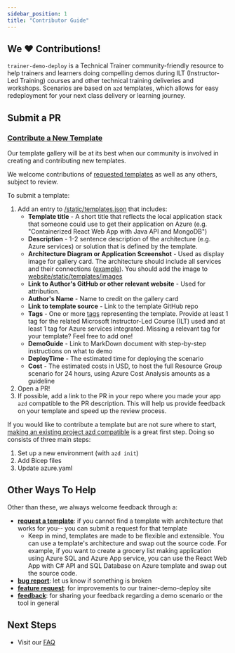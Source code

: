 ```yaml
---
sidebar_position: 1
title: "Contributor Guide"
---
```


## We ♥️ Contributions!
`trainer-demo-deploy` is a Technical Trainer community-friendly resource to help trainers and learners doing compelling demos during ILT (Instructor-Led Training) courses and other technical training deliveries and workshops. Scenarios are based on `azd` templates, which allows for easy redeployment for your next class delivery or learning journey. 

## Submit a PR

### [Contribute a New Template](https://github.com/MicrosoftLearning/trainer-demo-deploy/compare)
Our template gallery will be at its best when our community is involved in creating and contributing new templates. 

We welcome contributions of [requested templates](https://github.com/MicrosoftLearning/trainer-demo-deploy/issues?q=is%3Aopen+is%3Aissue+label%3Arequested-contribution) as well as any others, subject to review. 

To submit a template:
1. Add an entry to [/static/templates.json](https://github.com/MicrosoftLearning/trainer-demo-deploy/blob/main/static/templates.json) that includes:
    - **Template title** - A short title that reflects the local application stack that someone could use to get their application on Azure (e.g. "Containerized React Web App with Java API and MongoDB")
    - **Description** - 1-2 sentence description of the architecture (e.g. Azure services) or solution that is defined by the template.
    - **Architecture Diagram or Application Screenshot** - Used as display image for gallery card. The architecture should include all services and their connections ([example](https://github.com/MicrosoftLearning-Samples/todo-csharp-sql/blob/main/assets/resources.png)). You should add the image to [website/static/templates/images](https://github.com/MicrosoftLearning/trainer-demo-deploy/tree/main/website/static/templates/images)
    - **Link to Author's GitHub or other relevant website** - Used for attribution.
    - **Author's Name** - Name to credit on the gallery card
    - **Link to template source** - Link to the template GitHub repo
    - **Tags** - One or more [tags](https://github.com/MicrosoftLearning/trainer-demo-deploy/blob/main/src/data/tags.tsx) representing the template. Provide at least 1 tag for the related Microsoft Instructor-Led Course (ILT) used and at least 1 tag for Azure services integrated. Missing a relevant tag for your template? Feel free to add one!
    - **DemoGuide** - Link to MarkDown document with step-by-step instructions on what to demo
    - **DeployTime** - The estimated time for deploying the scenario
    - **Cost** - The estimated costs in USD, to host the full Resource Group scenario for 24 hours, using Azure Cost Analysis amounts as a guideline 
2. Open a PR!
3. If possible, add a link to the PR in your repo where you made your app `azd` compatible to the PR description. This will help us provide feedback on your template and speed up the review process. 

If you would like to contribute a template but are not sure where to start, [making an existing project azd compatible](https://learn.microsoft.com/en-us/azure/developer/azure-developer-cli/make-azd-compatible) is a great first step. Doing so consists of three main steps:
1.  Set up a new environment (with `azd init`)
2.  Add Bicep files
3.  Update azure.yaml 

## Other Ways To Help 
Other than these, we always welcome feedback through a:
 - [**request a template**](https://github.com/MicrosoftLearning/trainer-demo-deploy/issues/new?assignees=petender&labels=requested-contribution&template=%F0%9F%A4%94-submit-a-template-request.md&title=%5BIdea%5D+%3Cyour-template-name%3E): if you cannot find a template with architecture that works for you-- you can submit a request for that template
    - Keep in mind, templates are made to be flexible and extensible. You can use a template's architecture and swap out the source code. For example, if you want to create a grocery list making application using Azure SQL and Azure App service, you can use the React Web App with C# API and SQL Database on Azure template and swap out the source code.
 - [**bug report**](https://github.com/MicrosoftLearning/trainer-demo-deploy/issues/new?assignees=&labels=&template=bug_report.md&title=): let us know if something is broken
 - [**feature request**](https://github.com/MicrosoftLearning/trainer-demo-deploy/issues/new?assignees=&labels=&template=feature_request.md&title=): for improvements to our trainer-demo-deploy site
 - [**feedback**](https://github.com/MicrosoftLearning/trainer-demo-deploy/issues/new?assignees=petender&labels=feedback&projects=&template=feedback_template.md&title=%5BFeedback%5D): for sharing your feedback regarding a demo scenario or the tool in general

## Next Steps
- Visit our [FAQ](./1-faq/1-what-is-azd.md)
